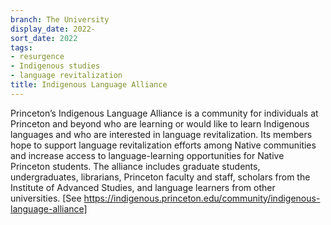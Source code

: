 ```yaml
---
branch: The University
display_date: 2022-
sort_date: 2022
tags:
- resurgence
- Indigenous studies
- language revitalization
title: Indigenous Language Alliance
---
```


Princeton’s Indigenous Language Alliance is a community for individuals at Princeton and beyond who are learning or would like to learn Indigenous languages and who are interested in language revitalization. Its members hope to support language revitalization efforts among Native communities and increase access to language-learning opportunities for Native Princeton students. The alliance includes graduate students, undergraduates, librarians, Princeton faculty and staff, scholars from the Institute of Advanced Studies, and language learners from other universities. [See https://indigenous.princeton.edu/community/indigenous-language-alliance]